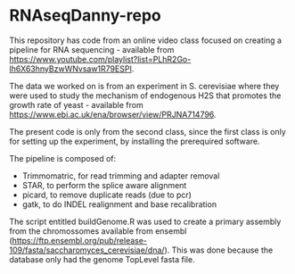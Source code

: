 # RNAseqDanny-repo
This repository has code from an online video class focused on creating a pipeline for RNA sequencing - available from https://www.youtube.com/playlist?list=PLhR2Go-lh6X63hnyBzwWNvsaw1R79ESPI.

The data we worked on is from an experiment in S. cerevisiae where they were used to study the mechanism of endogenous H2S that promotes the growth rate of yeast - available from https://www.ebi.ac.uk/ena/browser/view/PRJNA714796.

The present code is only from the second class, since the first class is only for setting up the experiment, by installing the prerequired software.

The pipeline is composed of:
- Trimmomatric, for read trimming and adapter removal
- STAR, to perform the splice aware alignment
- picard, to remove duplicate reads (due to pcr)
- gatk, to do INDEL realignment and base recalibration

The script entitled buildGenome.R was used to create a primary assembly from the chromossomes available from ensembl (https://ftp.ensembl.org/pub/release-109/fasta/saccharomyces_cerevisiae/dna/). This was done because the database only had the genome TopLevel fasta file.
